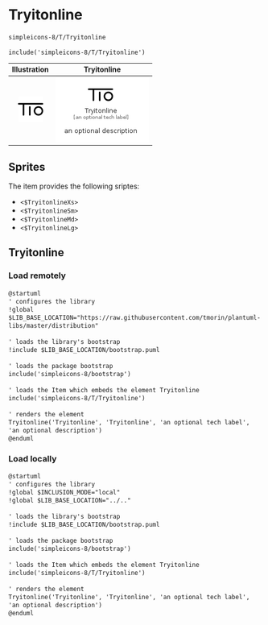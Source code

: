 # Tryitonline


```text
simpleicons-8/T/Tryitonline
```

```text
include('simpleicons-8/T/Tryitonline')
```



| Illustration | Tryitonline |
| :---: | :---: |
| ![illustration for Illustration](../../simpleicons-8/T/Tryitonline.png) | ![illustration for Tryitonline](../../simpleicons-8/T/Tryitonline.Local.png) |



## Sprites
The item provides the following sriptes:

- `<$TryitonlineXs>`
- `<$TryitonlineSm>`
- `<$TryitonlineMd>`
- `<$TryitonlineLg>`





## Tryitonline

### Load remotely
```plantuml
@startuml
' configures the library
!global $LIB_BASE_LOCATION="https://raw.githubusercontent.com/tmorin/plantuml-libs/master/distribution"

' loads the library's bootstrap
!include $LIB_BASE_LOCATION/bootstrap.puml

' loads the package bootstrap
include('simpleicons-8/bootstrap')

' loads the Item which embeds the element Tryitonline
include('simpleicons-8/T/Tryitonline')

' renders the element
Tryitonline('Tryitonline', 'Tryitonline', 'an optional tech label', 'an optional description')
@enduml
```

### Load locally
```plantuml
@startuml
' configures the library
!global $INCLUSION_MODE="local"
!global $LIB_BASE_LOCATION="../.."

' loads the library's bootstrap
!include $LIB_BASE_LOCATION/bootstrap.puml

' loads the package bootstrap
include('simpleicons-8/bootstrap')

' loads the Item which embeds the element Tryitonline
include('simpleicons-8/T/Tryitonline')

' renders the element
Tryitonline('Tryitonline', 'Tryitonline', 'an optional tech label', 'an optional description')
@enduml
```

